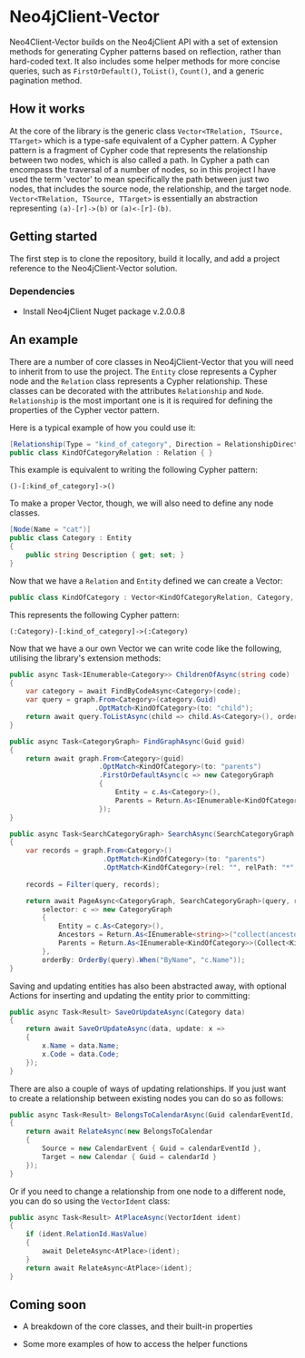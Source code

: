 # Neo4jClient-Vector
Neo4Client-Vector builds on the Neo4jClient API with a set of extension methods for generating Cypher patterns based on reflection, rather than hard-coded text. It also includes some helper methods for more concise queries, such as `FirstOrDefault()`, `ToList()`, `Count()`, and a generic pagination method.

## How it works
At the core of the library is the generic class `Vector<TRelation, TSource, TTarget>` which is a type-safe equivalent of a Cypher pattern. A Cypher pattern is a fragment of Cypher code that represents the relationship between two nodes, which is also called a path. In Cypher a path can encompass the traversal of a number of nodes, so in this project I have used the term 'vector' to mean specifically the path between just two nodes, that includes the source node, the relationship, and the target node. `Vector<TRelation, TSource, TTarget>` is essentially an abstraction representing `(a)-[r]->(b)` or `(a)<-[r]-(b)`.

## Getting started
The first step is to clone the repository, build it locally, and add a project reference to the Neo4jClient-Vector solution.

### Dependencies
- Install Neo4jClient Nuget package v.2.0.0.8

## An example
There are a number of core classes in Neo4jClient-Vector that you will need to inherit from to use the project. The `Entity` close represents a Cypher node and the `Relation` class represents a Cypher relationship. These classes can be decorated with the attributes `Relationship` and `Node`. `Relationship` is the most important one is it is required for defining the properties of the Cypher vector pattern.

Here is a typical example of how you could use it:

```c#
[Relationship(Type = "kind_of_category", Direction = RelationshipDirection.Outgoing)]
public class KindOfCategoryRelation : Relation { }
```

This example is equivalent to writing the following Cypher pattern:

```cypher
()-[:kind_of_category]->()
```

To make a proper Vector, though, we will also need to define any node classes.

```c#
[Node(Name = "cat")]
public class Category : Entity
{
    public string Description { get; set; }
}
```

Now that we have a `Relation` and `Entity` defined we can create a Vector:

```c#
public class KindOfCategory : Vector<KindOfCategoryRelation, Category, Category> { }
```

This represents the following Cypher pattern:

```cypher
(:Category)-[:kind_of_category]->(:Category)
```

Now that we have a our own Vector we can write code like the following, utilising the library's extension methods:

```c#
public async Task<IEnumerable<Category>> ChildrenOfAsync(string code)
{
    var category = await FindByCodeAsync<Category>(code);
    var query = graph.From<Category>(category.Guid)
                     .OptMatch<KindOfCategory>(to: "child");
    return await query.ToListAsync(child => child.As<Category>(), orderBy: OrderBy.From(query).When("ByName", "child.Name"));
}

public async Task<CategoryGraph> FindGraphAsync(Guid guid)
{
    return await graph.From<Category>(guid)
                      .OptMatch<KindOfCategory>(to: "parents")
                      .FirstOrDefaultAsync(c => new CategoryGraph
                      {
                          Entity = c.As<Category>(),
                          Parents = Return.As<IEnumerable<KindOfCategory>>(Collect<KindOfCategory>("parents"))
                      });
}

public async Task<SearchCategoryGraph> SearchAsync(SearchCategoryGraph query)
{
    var records = graph.From<Category>()
                       .OptMatch<KindOfCategory>(to: "parents")
                       .OptMatch<KindOfCategory>(rel: "", relPath: "*", to: "ancestors");
                       
    records = Filter(query, records);

    return await PageAsync<CategoryGraph, SearchCategoryGraph>(query, records,
        selector: c => new CategoryGraph
        {
            Entity = c.As<Category>(),
            Ancestors = Return.As<IEnumerable<string>>("collect(ancestors.Name)"),
            Parents = Return.As<IEnumerable<KindOfCategory>>(Collect<KindOfCategory>("parents"))
        },
        orderBy: OrderBy(query).When("ByName", "c.Name"));
}
```

Saving and updating entities has also been abstracted away, with optional Actions for inserting and updating the entity prior to committing:

```c#
public async Task<Result> SaveOrUpdateAsync(Category data)
{
    return await SaveOrUpdateAsync(data, update: x =>
    {
        x.Name = data.Name;
        x.Code = data.Code;
    });
}
```

There are also a couple of ways of updating relationships. If you just want to create a relationship between existing nodes you can do so as follows:

```c#
public async Task<Result> BelongsToCalendarAsync(Guid calendarEventId, Guid calendarId)
{
    return await RelateAsync(new BelongsToCalendar
    {
        Source = new CalendarEvent { Guid = calendarEventId },
        Target = new Calendar { Guid = calendarId }
    });
}
```

Or if you need to change a relationship from one node to a different node, you can do so using the `VectorIdent` class:

```c#
public async Task<Result> AtPlaceAsync(VectorIdent ident)
{
    if (ident.RelationId.HasValue)
    {
        await DeleteAsync<AtPlace>(ident);
    }
    return await RelateAsync<AtPlace>(ident);
}
```

## Coming soon

- A breakdown of the core classes, and their built-in properties

- Some more examples of how to access the helper functions
